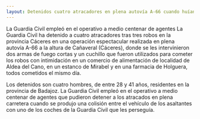 ```yaml
---
layout: Detenidos cuatro atracadores en plena autovía A-66 cuando huían a toda velocidad
---
```




La Guardia Civil empleó en el operativo a medio centenar de agentes 
La Guardia Civil ha detenido a cuatro atracadores tras tres robos en la provincia Cáceres en una operación espectacular realizada en plena autovía A-66 a la altura de Cañaveral (Cáceres), donde se les intervinieron dos armas de fuego cortas y un cuchillo que fueron utilizados para cometer los robos con intimidación en un comercio de alimentación de localidad de Aldea del Cano, en un estanco de Mirabel y en una farmacia de Holguera, todos cometidos el mismo día.

Los detenidos son cuatro hombres, de entre 28 y 41 años, residentes en la provincia de Badajoz. La Guardia Civil empleó en el operativo a medio centenar de agentes que pudieron detener a los atracados en plena carretera cuando se produjo una colisión entre el vehículo de los asaltantes con uno de los coches de la Guardia Civil que les perseguía.
